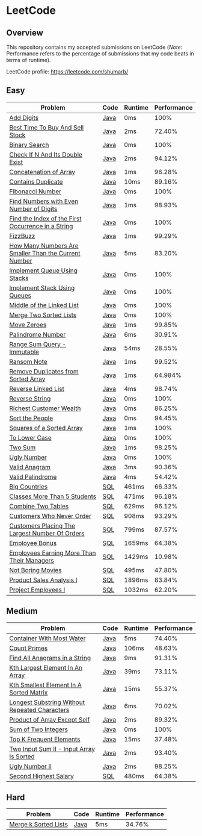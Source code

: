 # LeetCode

## Overview
This repository contains my accepted submissions on LeetCode (*Note*:
Performance refers to the percentage of submissions that my code beats in terms of runtime).

LeetCode profile: https://leetcode.com/shumarb/

## Easy
| Problem                                                                                                                                                 | Code                                                                                                              | Runtime | Performance |
|---------------------------------------------------------------------------------------------------------------------------------------------------------|-------------------------------------------------------------------------------------------------------------------|---------|-------------|
| [Add Digits](https://leetcode.com/problems/add-digits/description/)                                                                                     | [Java](https://github.com/shumarb/leetcode/blob/main/easy/java/AddDigits.java)                                    | 0ms     | 100%        |
| [Best Time To Buy And Sell Stock](https://leetcode.com/problems/best-time-to-buy-and-sell-stock/description/)                                           | [Java](https://github.com/shumarb/leetcode/blob/main/easy/java/BestTimeToBuyAndSellStock.java)                    | 2ms     | 72.40%      |
| [Binary Search](https://leetcode.com/problems/binary-search/description/)                                                                               | [Java](https://github.com/shumarb/leetcode/blob/main/easy/java/BinarySearch.java)                                 | 0ms     | 100%        |
| [Check If N And Its Double Exist](https://leetcode.com/problems/check-if-n-and-its-double-exist/)                                                       | [Java](https://github.com/shumarb/leetcode/blob/main/easy/java/CheckIfNAndItsDoubleExist.java)                    | 2ms     | 94.12%      |
| [Concatenation of Array](https://leetcode.com/problems/concatenation-of-array/)                                                                         | [Java](https://github.com/shumarb/leetcode/blob/main/easy/java/ConcatenationOfArrays.java)                        | 1ms     | 96.28%      |
| [Contains Duplicate](https://leetcode.com/problems/contains-duplicate/description)                                                                      | [Java](https://github.com/shumarb/leetcode/blob/main/easy/java/ContainsDuplicate.java)                            | 10ms    | 89.16%      |
| [Fibonacci Number](https://leetcode.com/problems/fibonacci-number/description/)                                                                         | [Java](https://github.com/shumarb/leetcode/blob/main/easy/java/FibonacciNumber.java)                              | 0ms     | 100%        |
| [Find Numbers with Even Number of Digits](https://leetcode.com/problems/find-numbers-with-even-number-of-digits/)                                       | [Java](https://github.com/shumarb/leetcode/blob/main/easy/java/FindNumbersWithEvenNumberOfDigits.java)            | 1ms     | 98.93%      |
| [Find the Index of the First Occurrence in a String](https://leetcode.com/problems/find-the-index-of-the-first-occurrence-in-a-string/)                 | [Java](https://github.com/shumarb/leetcode/blob/main/easy/java/FindTheIndexOfTheFirstOccurrenceInAString.java)    | 0ms     | 100%        |
| [FizzBuzz](https://leetcode.com/problems/fizz-buzz/description/)                                                                                        | [Java](https://github.com/shumarb/leetcode/blob/main/easy/java/FizzBuzz.java)                                     | 1ms     | 99.29%      |
| [How Many Numbers Are Smaller Than the Current Number](https://leetcode.com/problems/how-many-numbers-are-smaller-than-the-current-number/description/) | [Java](https://github.com/shumarb/leetcode/blob/main/easy/java/HowManyNumbersAreSmallerThanTheCurrentNumber.java) | 5ms     | 83.20%      |
| [Implement Queue Using Stacks](https://leetcode.com/problems/implement-queue-using-stacks/description/)                                                 | [Java](https://github.com/shumarb/leetcode/blob/main/easy/java/ImplementQueueUsingStacks.java)                    | 0ms     | 100%        |
| [Implement Stack Using Queues](https://leetcode.com/problems/implement-stack-using-queues/description/)                                                 | [Java](https://github.com/shumarb/leetcode/blob/main/easy/java/ImplementStackUsingQueues.java)                    | 0ms     | 100%        |
| [Middle of the Linked List](https://leetcode.com/problems/middle-of-the-linked-list/description/)                                                       | [Java](https://github.com/shumarb/leetcode/blob/main/easy/java/MiddleOfTheLinkedList.java)                        | 0ms     | 100%        |
| [Merge Two Sorted Lists](https://leetcode.com/problems/merge-two-sorted-lists/description/)                                                             | [Java](https://github.com/shumarb/leetcode/blob/main/easy/java/MergeTwoSortedLists.java)                          | 0ms     | 100%        |
| [Move Zeroes](https://leetcode.com/problems/move-zeroes/description/)                                                                                   | [Java](https://github.com/shumarb/leetcode/blob/main/easy/java/MoveZeroes.java)                                   | 1ms     | 99.85%      |
| [Palindrome Number](https://leetcode.com/problems/palindrome-number/description/)                                                                       | [Java](https://github.com/shumarb/leetcode/blob/main/easy/java/PalindromeNumber.java)                             | 6ms     | 30.91%      |
| [Range Sum Query - Immutable](https://leetcode.com/problems/range-sum-query-immutable/description/)                                                     | [Java](https://github.com/shumarb/leetcode/blob/main/easy/java/RangeSumQueryImmutable.java)                       | 54ms    | 28.55%      |
| [Ransom Note](https://leetcode.com/problems/ransom-note/description/)                                                                                   | [Java](https://github.com/shumarb/leetcode/blob/main/easy/java/RansomNote.java)                                   | 1ms     | 99.52%      |
| [Remove Duplicates from Sorted Array](https://leetcode.com/problems/remove-duplicates-from-sorted-array/description/)                                   | [Java](https://github.com/shumarb/leetcode/blob/main/easy/java/RemoveDuplicatesFromSortedArray.java)              | 1ms     | 64.984%     |
| [Reverse Linked List](https://leetcode.com/problems/reverse-linked-list/description/)                                                                   | [Java](https://github.com/shumarb/leetcode/blob/main/easy/java/ReverseLinkedList.java)                            | 4ms     | 98.74%      |
| [Reverse String](https://leetcode.com/problems/reverse-string/description/)                                                                             | [Java](https://github.com/shumarb/leetcode/blob/main/easy/java/ReverseString.java)                                | 0ms     | 100%        |
| [Richest Customer Wealth](https://leetcode.com/problems/richest-customer-wealth/description/)                                                           | [Java](https://github.com/shumarb/leetcode/blob/main/easy/java/RichestCustomerWealth.java)                        | 0ms     | 86.25%      |
| [Sort the People](https://leetcode.com/problems/sort-the-people/description/)                                                                           | [Java](https://github.com/shumarb/leetcode/blob/main/easy/java/SortThePeople.java)                                | 0ms     | 94.45%      |
| [Squares of a Sorted Array](https://leetcode.com/problems/squares-of-a-sorted-array/description/)                                                       | [Java](https://github.com/shumarb/leetcode/blob/main/easy/java/SquaresOfASortedArray.java)                        | 1ms     | 100%        |
| [To Lower Case](https://leetcode.com/problems/to-lower-case/description/)                                                                               | [Java](https://github.com/shumarb/leetcode/blob/main/easy/java/ToLowerCase.java)                                  | 0ms     | 100%        |
| [Two Sum](https://leetcode.com/problems/two-sum/description/)                                                                                           | [Java](https://github.com/shumarb/leetcode/blob/main/easy/java/TwoSum.java)                                       | 1ms     | 98.25%      |
| [Ugly Number](https://leetcode.com/problems/ugly-number/description/)                                                                                   | [Java](https://github.com/shumarb/leetcode/blob/main/easy/java/UglyNumber.java)                                   | 0ms     | 100%        |
| [Valid Anagram](https://leetcode.com/problems/valid-anagram/description/)                                                                               | [Java](https://github.com/shumarb/leetcode/blob/main/easy/java/ValidAnagram.java)                                 | 3ms     | 90.36%      |
| [Valid Palindrome](https://leetcode.com/problems/valid-palindrome/description/)                                                                         | [Java](https://github.com/shumarb/leetcode/blob/main/easy/java/ValidPalindrome.java)                              | 4ms     | 54.42%      |
| [Big Countries](https://leetcode.com/problems/big-countries/)                                                                                           | [SQL](https://github.com/shumarb/leetcode/blob/main/easy/sql/big_countries.sql)                                   | 461ms   | 66.33%      |
| [Classes More Than 5 Students](https://leetcode.com/problems/classes-more-than-5-students/description/)                                                 | [SQL](https://github.com/shumarb/leetcode/blob/main/easy/sql/classes_more_than_5_students.sql)                    | 471ms   | 96.18%      |
| [Combine Two Tables](https://leetcode.com/problems/combine-two-tables/description/)                                                                     | [SQL](https://github.com/shumarb/leetcode/blob/main/easy/sql/combine_two_tables.sql)                              | 629ms   | 96.12%      |
| [Customers Who Never Order](https://leetcode.com/problems/customers-who-never-order/)                                                                   | [SQL](https://github.com/shumarb/leetcode/blob/main/easy/sql/customers_who_never_order.sql)                       | 908ms   | 93.29%      |
| [Customers Placing The Largest Number Of Orders](https://leetcode.com/problems/customer-placing-the-largest-number-of-orders/description/)              | [SQL](https://github.com/shumarb/leetcode/blob/main/easy/sql/customers_placing_the_largest_number_of_orders.sql)  | 799ms   | 87.57%      |
| [Employee Bonus](https://leetcode.com/problems/employee-bonus/description/)                                                                             | [SQL](https://github.com/shumarb/leetcode/blob/main/easy/sql/employee_bonus.sql)                                  | 1659ms  | 64.38%      |
| [Employees Earning More Than Their Managers](https://leetcode.com/problems/employees-earning-more-than-their-managers/description/)                     | [SQL](https://github.com/shumarb/leetcode/blob/main/easy/sql/employees_earning_more_than_their_managers.sql)      | 1429ms  | 10.98%      |
| [Not Boring Movies](https://leetcode.com/problems/not-boring-movies/description/)                                                                       | [SQL](https://github.com/shumarb/leetcode/blob/main/easy/sql/not_boring_movies.sql)                               | 495ms   | 47.80%      |
| [Product Sales Analysis I](https://leetcode.com/problems/product-sales-analysis-i/description/)                                                         | [SQL](https://github.com/shumarb/leetcode/blob/main/easy/sql/product_sales_analysis_1.sql)                        | 1896ms  | 83.84%      |
| [Project Employees I](https://leetcode.com/problems/project-employees-i/)                                                                               | [SQL](https://github.com/shumarb/leetcode/blob/main/easy/sql/project_employees_1.sql)                             | 1032ms  | 62.20%      |

## Medium
| Problem                                                                                                                                    | Code                                                                                                             | Runtime | Performance |
|--------------------------------------------------------------------------------------------------------------------------------------------|------------------------------------------------------------------------------------------------------------------|---------|-------------|
| [Container With Most Water](https://leetcode.com/problems/container-with-most-water/description/)                                          | [Java](https://github.com/shumarb/leetcode/blob/main/medium/java/ContainerWithMostWater.java)                    | 5ms     | 74.40%      |
| [Count Primes](https://leetcode.com/problems/count-primes/description/)                                                                    | [Java](https://github.com/shumarb/leetcode/blob/main/medium/java/CountPrimes.java)                               | 106ms   | 48.63%      |
| [Find All Anagrams in a String](https://leetcode.com/problems/find-all-anagrams-in-a-string/description/)                                  | [Java](https://github.com/shumarb/leetcode/blob/main/medium/java/FindAllAnagramsInAString.java)                  | 9ms     | 91.31%      |
| [Kth Largest Element In An Array](https://leetcode.com/problems/kth-largest-element-in-an-array/description/)                              | [Java](https://github.com/shumarb/leetcode/blob/main/medium/java/KthLargestElementInAnArray.java)                | 39ms    | 73.11%      |
| [Kth Smallest Element In A Sorted Matrix](https://leetcode.com/problems/kth-smallest-element-in-a-sorted-matrix/description/)              | [Java](https://github.com/shumarb/leetcode/blob/main/medium/java/KthSmallestElementInASortedMatrix.java)         | 15ms    | 55.37%      |
| [Longest Substring Without Repeated Characters](https://leetcode.com/problems/longest-substring-without-repeating-characters/description/) | [Java](https://github.com/shumarb/leetcode/blob/main/medium/java/LongestSubstringWithoutRepeatedCharacters.java) | 6ms     | 70.02%      |
| [Product of Array Except Self](https://leetcode.com/problems/product-of-array-except-self/description/)                                    | [Java](https://github.com/shumarb/leetcode/blob/main/medium/java/ProductOfArrayExceptSelf.java)                  | 2ms     | 89.32%      |
| [Sum of Two Integers](https://leetcode.com/problems/sum-of-two-integers/description/)                                                      | [Java](https://github.com/shumarb/leetcode/blob/main/medium/java/SumOfTwoIntegers.java)                          | 0ms     | 100%        |
| [Top K Frequent Elements](https://leetcode.com/problems/top-k-frequent-elements/description/)                                              | [Java](https://github.com/shumarb/leetcode/blob/main/medium/java/TopKFrequentElements.java)                      | 15ms    | 37.48%      |
| [Two Input Sum II - Input Array Is Sorted](https://leetcode.com/problems/longest-substring-without-repeating-characters/description/)      | [Java](https://github.com/shumarb/leetcode/blob/main/medium/java/TwoInputSum2InputArrayIsSorted.java)            | 2ms     | 93.40%      |
| [Ugly Number II](https://leetcode.com/problems/count-primes/description/)                                                                  | [Java](https://github.com/shumarb/leetcode/blob/main/medium/java/UglyNumberTwo.java)                             | 2ms     | 98.25%      |
| [Second Highest Salary](https://leetcode.com/problems/second-highest-salary/)                                                              | [SQL](https://github.com/shumarb/leetcode/blob/main/medium/sql/second_highest_salary.sql)                        | 480ms   | 64.38%      |

## Hard
| Problem                                                                                  | Code                                                                                   | Runtime | Performance |
|------------------------------------------------------------------------------------------|----------------------------------------------------------------------------------------|---------|-------------|
| [Merge k Sorted Lists](https://leetcode.com/problems/merge-k-sorted-lists/description/)  | [Java](https://github.com/shumarb/leetcode/blob/main/hard/java/MergeKSortedLists.java) | 5ms     | 34.76%      |
